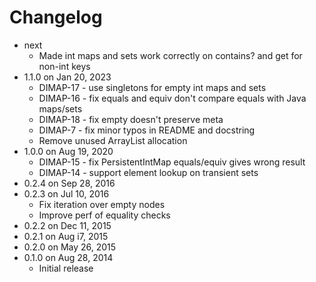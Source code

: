 Changelog
===========

* next
  * Made int maps and sets work correctly on contains? and get for non-int keys
* 1.1.0 on Jan 20, 2023
  * DIMAP-17 - use singletons for empty int maps and sets
  * DIMAP-16 - fix equals and equiv don't compare equals with Java maps/sets
  * DIMAP-18 - fix empty doesn't preserve meta
  * DIMAP-7 - fix minor typos in README and docstring
  * Remove unused ArrayList allocation
* 1.0.0 on Aug 19, 2020
  * DIMAP-15 - fix PersistentIntMap equals/equiv gives wrong result
  * DIMAP-14 - support element lookup on transient sets
* 0.2.4 on Sep 28, 2016
* 0.2.3 on Jul 10, 2016
  * Fix iteration over empty nodes
  * Improve perf of equality checks
* 0.2.2 on Dec 11, 2015
* 0.2.1 on Aug i7, 2015
* 0.2.0 on May 26, 2015
* 0.1.0 on Aug 28, 2014
  * Initial release
